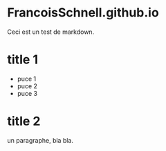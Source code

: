 # FrancoisSchnell.github.io

Ceci est un test de markdown.

# title 1

- puce 1
- puce 2
- puce 3

# title 2

un paragraphe, bla bla.

